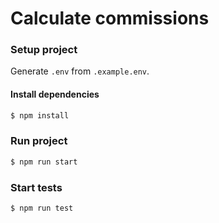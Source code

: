 # Calculate commissions

### Setup project
Generate `.env` from `.example.env`.

#### Install dependencies
```bash
$ npm install
```

### Run project
```bash
$ npm run start
```

### Start tests
```bash
$ npm run test
```
